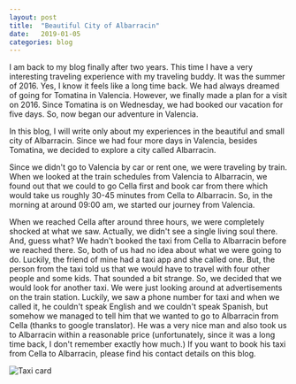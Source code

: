 ```yaml
---
layout: post
title:  "Beautiful City of Albarracin"
date:   2019-01-05
categories: blog
---
```


I am back to my blog finally after two years. This time I have a very interesting traveling experience with my traveling buddy. It was the summer of 2016. Yes, I know it feels like a long time back. We had always dreamed of going for Tomatina in Valencia. However, we finally made a plan for a visit on 2016. Since Tomatina is on Wednesday, we had booked our vacation for five days. So, now began our adventure in Valencia.

In this blog, I will write only about my experiences in the beautiful and small city of Albarracin. Since we had four more days in Valencia, besides Tomatina, we decided to explore a city called Albarracin. 

Since we didn't go to Valencia by car or rent one, we were traveling by train. When we looked at the train schedules from Valencia to Albarracin, we found out that we could to go Cella first and book car from there which would take us roughly 30-45 minutes from Cella to Albarracin. So, in the morning at around 09:00 am, we started our journey from Valencia. 

When we reached Cella after around three hours, we were completely shocked at what we saw. Actually, we didn't see a single living soul there. And, guess what? We hadn't booked the taxi from Cella to Albarracin before we reached there. So, both of us had no idea about what we were going to do. Luckily, the friend of mine had a taxi app and she called one. But, the person from the taxi told us that we would have to travel with four other people and some kids. That sounded a bit strange. So, we decided that we would look for another taxi. We were just looking around at advertisements on the train station. Luckily, we saw a phone number for taxi and when we called it, he couldn't speak English and we couldn't speak Spanish, but somehow we managed to tell him that we wanted to go to Albarracin from Cella (thanks to google translator). He was a very nice man and also took us to Albarracin within a reasonable price (unfortunately, since it was a long time back, I don't remember exactly how much.) If you want to book his taxi from Cella to Albarracin, please find his contact details on this blog. 

<img src="../../assets/img/card.png"
     alt="Taxi card"/>



